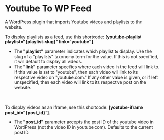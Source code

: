 # Youtube To WP Feed
A WordPress plugin that imports Youtube videos and playlists to the website.
 

 To display playlists as a feed, use this shortcode: <strong>[youtube-playlist playlist="{playlist-slug}" link="youtube"]</strong>.<br>
<ul style="padding-left: 30px;">
<li>The <strong>"playlist"</strong> parameter indicates which playlist to display. Use the slug of a "playlists" taxonomy term for the value. If this is not specified, it will default to display all videos.</li>
<li>The <strong>"link"</strong> parameter specifies where each video in the feed will link to. If this value is set to "youtube", then each video will link to its respective video on "youtube.com." If any other value is given, or if left unspecified, then each video will link to its respective post on the website.</li> 
</ul><br><br>
To display videos as an iframe, use this shortcode: <strong>[youtube-iframe post_id="{post_id}"]</strong>.<br>
<ul style="padding-left: 30px;">
<li>The <strong>"post_id"</strong> parameter accepts the post ID of the youtube video in WordPress (not the video ID in youtube.com). Defaults to the current post ID.</li>
</ul>